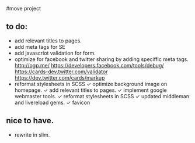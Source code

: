 #move project
## to do:
- add relevant titles to pages.
- add meta tags for SE
- add javascriot validation for form.
- optimize for facebook and twitter sharing by adding speciffic meta tags.
http://ogp.me/
https://developers.facebook.com/tools/debug/
https://cards-dev.twitter.com/validator
https://dev.twitter.com/cards/markup
- reformat stylesheets in SCSS
✓ optimize background image on homepage.
✓ add relevant titles to pages.
✓ implement google webmaster tools.
✓ reformat stylesheets in SCSS
✓ updated middleman and livereload gems.
✓ favicon

## nice to have.
- rewrite in slim.
